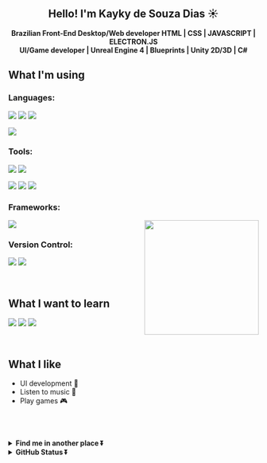 <!-- HEADER -->
<h2 align="center">Hello! I'm Kayky de Souza Dias ☀️</h2>
<p align="center"><strong>Brazilian Front-End Desktop/Web developer HTML | CSS | JAVASCRIPT | ELECTRON.JS <br> UI/Game developer | Unreal Engine 4 | Blueprints | Unity 2D/3D | C#</strong></p>

<h2>What I'm using</h2>

<h3>Languages:</h3>

<img src="https://img.shields.io/badge/html5-%23E34F26.svg?style=for-the-badge&logo=html5&logoColor=white"> <img src="https://img.shields.io/badge/css3-%231572B6.svg?style=for-the-badge&logo=css3&logoColor=white"> <img src="https://img.shields.io/badge/javascript-%23323330.svg?style=for-the-badge&logo=javascript&logoColor=%23F7DF1E)">

<img src="https://img.shields.io/badge/c%23-%23239120.svg?style=for-the-badge&logo=c-sharp&logoColor=white">

<h3>Tools:</h3>

<img src="https://img.shields.io/badge/Visual%20Studio%20Code-0078d7.svg?style=for-the-badge&logo=visual-studio-code&logoColor=white"> <img src="https://img.shields.io/badge/figma-%23F24E1E.svg?style=for-the-badge&logo=figma&logoColor=white">

<img src="https://img.shields.io/badge/Visual%20Studio-5C2D91.svg?style=for-the-badge&logo=visual-studio&logoColor=white"> <img src="https://img.shields.io/badge/unrealengine-%23313131.svg?style=for-the-badge&logo=unrealengine&logoColor=white"> <img src="https://img.shields.io/badge/unity-%23000000.svg?style=for-the-badge&logo=unity&logoColor=white">

<h3>Frameworks:</h3>    <img align='right' src="https://media.giphy.com/media/grlUCZKfw4TK0/giphy.gif" width="230">

<img src="https://img.shields.io/badge/Electron-191970?style=for-the-badge&logo=Electron&logoColor=white">

<h3>Version Control:</h3>

<img src="https://img.shields.io/badge/github-%23121011.svg?style=for-the-badge&logo=github&logoColor=white"> <img src="https://img.shields.io/badge/git-%23F05033.svg?style=for-the-badge&logo=git&logoColor=white">

<br>

<h2>What I want to learn</h2>

<img src="https://img.shields.io/badge/vuejs-%2335495e.svg?style=for-the-badge&logo=vuedotjs&logoColor=%234FC08D"> <img src="https://img.shields.io/badge/-GraphQL-E10098?style=for-the-badge&logo=graphql&logoColor=white"> <img src="https://img.shields.io/badge/SASS-hotpink.svg?style=for-the-badge&logo=SASS&logoColor=white">

<br>

<h2>What I like</h2>

<ul>
  <li>UI development 🎨</li>
  <li>Listen to music 🎵</li> 
  <li>Play games 🎮</li>
</ul>

<br><br>

<details align="left">
  <summary><b>Find me in another place ⏬ </b></summary>
<p align = "left">
  
  <a href="https://www.linkedin.com/in/kayky-de-souza-dias-514a431bb/"><img src="https://img.shields.io/badge/LinkedIn-0077B5?style=for-the-badge&logo=linkedin&logoColor=white"></a>
  <a href="https://www.youtube.com/channel/UCjUBsUWjcN_cm1vOtnWLQCQ"><img src="https://img.shields.io/badge/YouTube-FF0000?style=for-the-badge&logo=youtube&logoColor=white"></a>
  <a href="mailto:kaykydiasw@outlook.com.br"><img src="https://img.shields.io/badge/Microsoft_Outlook-0078D4?style=for-the-badge&logo=microsoft-outlook&logoColor=white"></a>
  <a href="https://kayky-dias.itch.io/"><img src="https://img.shields.io/badge/Itch.io-FA5C5C?style=for-the-badge&logo=itch.io&logoColor=white"></a>
  
</p>
</details>

<details align="left">
  <summary><b>GitHub Status ⏬ </b></summary>
<p align = "center">
<br>
<center>
<table>
  <tr>
      <td><img width="400px" align="left" src="https://github-readme-stats.vercel.app/api/top-langs/?username=KaykyDeSouzaDias&hide=hlsl&layout=compact&show_icons=true&theme=tokyonight" /></td>
      <td><img width="400px" align="left" src="https://github-readme-stats.vercel.app/api?username=KaykyDeSouzaDias&show_icons=true&theme=tokyonight" /></td>
  </tr>   
</table>
</center>
</p>

</details>

